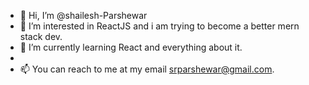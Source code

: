 - 👋 Hi, I’m @shailesh-Parshewar
- 👀 I’m interested in ReactJS and i am trying to become a better mern stack dev.
- 🌱 I’m currently learning React and everything about it.
- 
- 📫 You can reach to me at my email srparshewar@gmail.com.

<!---
shailesh-Parshewar/shailesh-Parshewar is a ✨ special ✨ repository because its `README.md` (this file) appears on your GitHub profile.
You can click the Preview link to take a look at your changes.
--->
